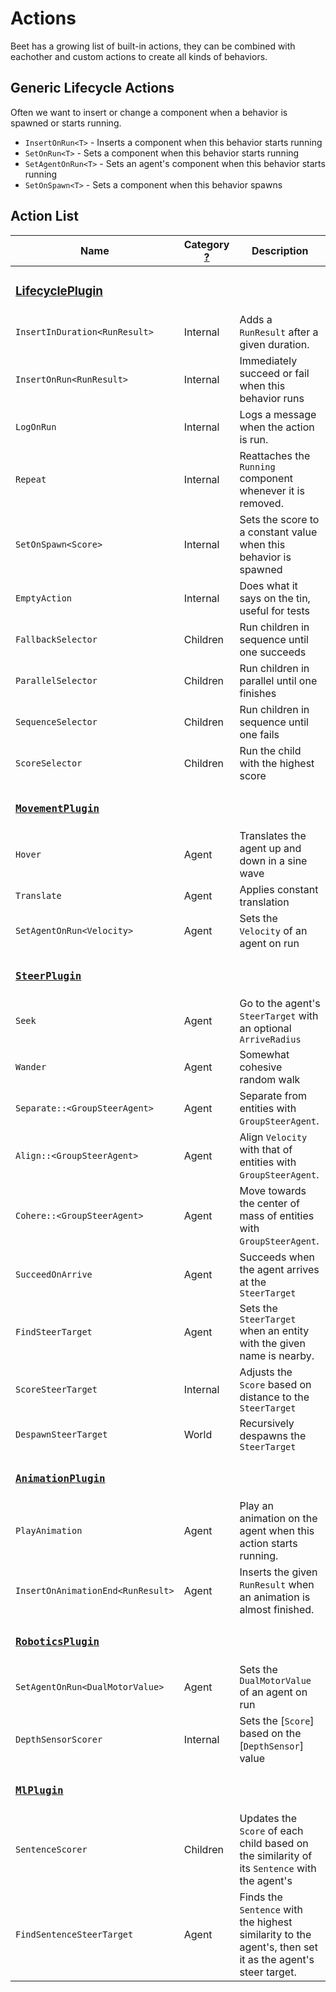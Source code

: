 # Actions

Beet has a growing list of built-in actions, they can be combined with eachother and custom actions to create all kinds of behaviors.

## Generic Lifecycle Actions

Often we want to insert or change a component when a behavior is spawned or starts running.

- `InsertOnRun<T>` - Inserts a component when this behavior starts running
- `SetOnRun<T>` - Sets a component when this behavior starts running
- `SetAgentOnRun<T>` - Sets an agent's component when this behavior starts running
- `SetOnSpawn<T>` - Sets a component when this behavior spawns

## Action List

| Name                                          | Category [?](./concepts.md#action-category) | Description                                                                                               |
| --------------------------------------------- | ------------------------------------------- | --------------------------------------------------------------------------------------------------------- |
| <h3>[LifecyclePlugin][LifecyclePlugin]</h3>   |                                             |                                                                                                           |
| `InsertInDuration<RunResult>`                 | Internal                                    | Adds a `RunResult` after a given duration.                                                                |
| `InsertOnRun<RunResult>`                      | Internal                                    | Immediately succeed or fail when this behavior runs                                                       |
| `LogOnRun`                                    | Internal                                    | Logs a message when the action is run.                                                                    |
| `Repeat`                                      | Internal                                    | Reattaches the `Running` component whenever it is removed.                                                |
| `SetOnSpawn<Score>`                           | Internal                                    | Sets the score to a constant value when this behavior is spawned                                          |
| `EmptyAction`                                 | Internal                                    | Does what it says on the tin, useful for tests                                                            |
| `FallbackSelector`                            | Children                                    | Run children in sequence until one succeeds                                                               |
| `ParallelSelector`                            | Children                                    | Run children in parallel until one finishes                                                               |
| `SequenceSelector`                            | Children                                    | Run children in sequence until one fails                                                                  |
| `ScoreSelector`                               | Children                                    | Run the child with the highest score                                                                      |
| <h3>[`MovementPlugin`][MovementPlugin]</h3>   |                                             |                                                                                                           |
| `Hover`                                       | Agent                                       | Translates the agent up and down in a sine wave                                                           |
| `Translate`                                   | Agent                                       | Applies constant translation                                                                              |
| `SetAgentOnRun<Velocity>`                     | Agent                                       | Sets the `Velocity` of an agent on run                                                                    |
| <h3>[`SteerPlugin`][SteerPlugin]</h3>         |                                             |                                                                                                           |
| `Seek`                                        | Agent                                       | Go to the agent's `SteerTarget` with an optional `ArriveRadius`                                           |
| `Wander`                                      | Agent                                       | Somewhat cohesive random walk                                                                             |
| `Separate::<GroupSteerAgent>`                 | Agent                                       | Separate from entities with `GroupSteerAgent`.                                                            |
| `Align::<GroupSteerAgent>`                    | Agent                                       | Align `Velocity` with that of entities with `GroupSteerAgent`.                                            |
| `Cohere::<GroupSteerAgent>`                   | Agent                                       | Move towards the center of mass of entities with `GroupSteerAgent`.                                       |
| `SucceedOnArrive`                             | Agent                                       | Succeeds when the agent arrives at the `SteerTarget`                                                      |
| `FindSteerTarget`                             | Agent                                       | Sets the `SteerTarget` when an entity with the given name is nearby.                                      |
| `ScoreSteerTarget`                            | Internal                                    | Adjusts the `Score` based on distance to the `SteerTarget`                                                |
| `DespawnSteerTarget`                          | World                                       | Recursively despawns the `SteerTarget`                                                                    |
| <h3>[`AnimationPlugin`][AnimationPlugin]</h3> |                                             |                                                                                                           |
| `PlayAnimation`                               | Agent                                       | Play an animation on the agent when this action starts running.                                           |
| `InsertOnAnimationEnd<RunResult>`             | Agent                                       | Inserts the given `RunResult` when an animation is almost finished.                                       |
| <h3>[`RoboticsPlugin`][RoboticsPlugin]</h3>   |                                             |                                                                                                           |
| `SetAgentOnRun<DualMotorValue>`               | Agent                                       | Sets the `DualMotorValue` of an agent on run                                                              |
| `DepthSensorScorer`                           | Internal                                    | Sets the [`Score`] based on the [`DepthSensor`] value                                                     |
| <h3>[`MlPlugin`][MlPlugin]</h3>               |                                             |                                                                                                           |
| `SentenceScorer`                              | Children                                    | Updates the `Score` of each child based on the similarity of its `Sentence` with the agent's              |
| `FindSentenceSteerTarget`                     | Agent                                       | Finds the `Sentence` with the highest similarity to the agent's, then set it as the agent's steer target. |

[LifecyclePlugin]:https://github.com/mrchantey/beet/blob/main/crates/beet_ecs/src/lifecycle/lifecycle_plugin.rs
[MovementPlugin]:https://github.com/mrchantey/beet/blob/main/crates/beet_core/src/movement/movement_plugin.rs
[SteerPlugin]:https://github.com/mrchantey/beet/blob/main/crates/beet_core/src/steer/steer_plugin.rs
[AnimationPlugin]:https://github.com/mrchantey/beet/blob/main/crates/beet_core/src/animation/animation_plugin.rs
[MlPlugin]:https://github.com/mrchantey/beet/blob/main/crates/beet_ml/src/ml_module/ml_plugin.rs
[RoboticsPlugin]:https://github.com/mrchantey/beet/blob/main/crates/beet_core/src/robotics/robotics_plugin.rs